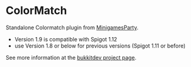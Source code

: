 ColorMatch
==========

Standalone Colormatch plugin from [MinigamesParty](https://github.com/instance01/MinigamesParty).

* Version 1.9 is compatible with Spigot 1.12 
* use Version 1.8 or below for previous versions (Spigot 1.11 or before)

See more information at the [bukkitdev project page](http://dev.bukkit.org/bukkit-plugins/colormatch/).

